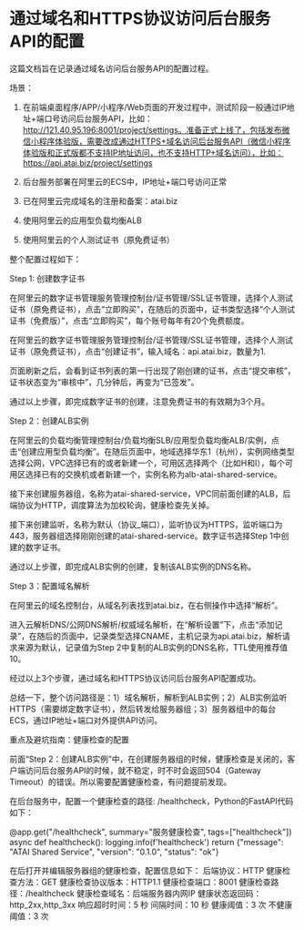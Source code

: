# 通过域名和HTTPS协议访问后台服务API的配置

这篇文档旨在记录通过域名访问后台服务API的配置过程。

场景：

1. 在前端桌面程序/APP/小程序/Web页面的开发过程中，测试阶段一般通过IP地址+端口号访问后台服务API，比如：http://121.40.95.196:8001/project/settings。准备正式上线了，包括发布微信小程序体验版，需要改成通过HTTPS+域名访问后台服务API（微信小程序体验版和正式版都不支持IP地址访问，也不支持HTTP+域名访问），比如：https://api.atai.biz/project/settings

2. 后台服务部署在阿里云的ECS中，IP地址+端口号访问正常

3. 已在阿里云完成域名的注册和备案：atai.biz

4. 使用阿里云的应用型负载均衡ALB

5. 使用阿里云的个人测试证书（原免费证书）

整个配置过程如下：

Step 1: 创建数字证书

在阿里云的数字证书管理服务管理控制台/证书管理/SSL证书管理，选择个人测试证书（原免费证书），点击“立即购买”，在随后的页面中，证书类型选择“个人测试证书（免费版）”，点击“立即购买”，每个账号每年有20个免费额度。

在阿里云的数字证书管理服务管理控制台/证书管理/SSL证书管理，选择个人测试证书（原免费证书），点击“创建证书”，输入域名：api.atai.biz，数量为1.

页面刷新之后，会看到证书列表的第一行出现了刚创建的证书，点击“提交审核”，证书状态变为“审核中”，几分钟后，再变为“已签发”。

通过以上步骤，即完成数字证书的创建，注意免费证书的有效期为3个月。

Step 2：创建ALB实例

在阿里云的负载均衡管理控制台/负载均衡SLB/应用型负载均衡ALB/实例，点击“创建应用型负载均衡”。在随后页面中，地域选择华东1（杭州），实例网络类型选择公网，VPC选择已有的或者新建一个，可用区选择两个（比如H和I），每个可用区选择已有的交换机或者新建一个，实例名称为alb-atai-shared-service。

接下来创建服务器组，名称为atai-shared-service，VPC同前面创建的ALB，后端协议为HTTP，调度算法为加权轮询，健康检查先关掉。

接下来创建监听，名称为默认（协议_端口），监听协议为HTTPS，监听端口为443，服务器组选择刚刚创建的atai-shared-service。数字证书选择Step 1中创建的数字证书。

通过以上步骤，即完成ALB实例的创建，复制该ALB实例的DNS名称。

Step 3：配置域名解析

在阿里云的域名控制台，从域名列表找到atai.biz，在右侧操作中选择“解析”。

进入云解析DNS/公网DNS解析/权威域名解析，在“解析设置”下，点击“添加记录”，在随后的页面中，记录类型选择CNAME，主机记录为api.atai.biz，解析请求来源为默认，记录值为Step 2中复制的ALB实例的DNS名称，TTL使用推荐值10。


经过以上3个步骤，通过域名和HTTPS协议访问后台服务API配置成功。

总结一下，整个访问路径是：1）域名解析，解析到ALB实例；2）ALB实例监听HTTPS（需要绑定数字证书），然后转发给服务器组；3）服务器组中的每台ECS，通过IP地址+端口对外提供API访问。

重点及避坑指南：健康检查的配置

前面“Step 2：创建ALB实例”中，在创建服务器组的时候，健康检查是关闭的，客户端访问后台服务API的时候，就不稳定，时不时会返回504（Gateway Timeout）的错误。所以需要配置健康检查，有问题提前发现。

在后台服务中，配置一个健康检查的路径: /healthcheck，Python的FastAPI代码如下：

@app.get("/healthcheck", summary="服务健康检查", tags=["healthcheck"])
async def healthcheck():
    logging.info(f'healthcheck')
    return {"message": "ATAI Shared Service", "version": "0.1.0", "status": "ok"}

在后打开并编辑服务器组的健康检查，配置信息如下：
    后端协议：HTTP
    健康检查方法：GET
    健康检查协议版本：HTTP1.1
    健康检查端口：8001
    健康检查路径：/healthcheck
    健康检查域名：后端服务器内网IP
    健康状态返回码：http_2xx,http_3xx
    响应超时时间：5 秒
    间隔时间：10 秒
    健康阈值：3 次
    不健康阈值：3 次



